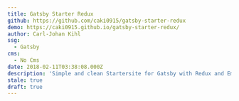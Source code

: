 ```yaml
---
title: Gatsby Starter Redux
github: https://github.com/caki0915/gatsby-starter-redux
demo: https://caki0915.github.io/gatsby-starter-redux/
author: Carl-Johan Kihl
ssg:
  - Gatsby
cms:
  - No Cms
date: 2018-02-11T03:38:08.000Z
description: 'Simple and clean Startersite for Gatsby with Redux and Emotion '
stale: true
draft: true
---
```

